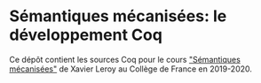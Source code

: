 # Sémantiques mécanisées: le développement Coq

Ce dépôt contient les sources Coq pour le cours 
["Sémantiques mécanisées"](https://www.college-de-france.fr/site/xavier-leroy/course-2019-2020.htm)
de Xavier Leroy au Collège de France en 2019-2020.
